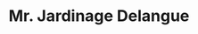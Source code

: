 ---
title: "Mr. Jardinage Delangue"
url: /la-bassee/mr-jardinage-delangue/
shop: centre de jardinage
---